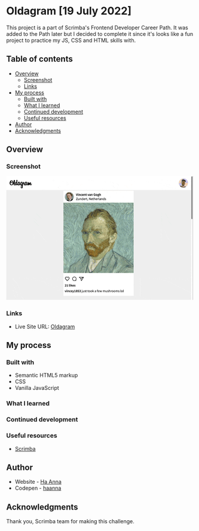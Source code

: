 # Oldagram [19 July 2022]

This project is a part of Scrimba's Frontend Developer Career Path. It was added to the Path later but I decided to complete it since it's looks like a fun project to practice my JS, CSS and HTML skills with.

## Table of contents

- [Overview](#overview)
  - [Screenshot](#screenshot)
  - [Links](#links)
- [My process](#my-process)
  - [Built with](#built-with)
  - [What I learned](#what-i-learned)
  - [Continued development](#continued-development)
  - [Useful resources](#useful-resources)
- [Author](#author)
- [Acknowledgments](#acknowledgments)

## Overview

### Screenshot

![alt text](./gif_oldagram.gif)

### Links

- Live Site URL: [Oldagram](https://its-haanna.github.io/Scrimba_Projects/Oldagram/)

## My process

### Built with

- Semantic HTML5 markup
- CSS
- Vanilla JavaScript

### What I learned

### Continued development

### Useful resources

- [Scrimba](https://www.scrimba.com)

## Author

- Website - [Ha Anna](https://haanna.com)
- Codepen - [haanna](https://codepen.io/haanna)

## Acknowledgments

Thank you, Scrimba team for making this challenge.

